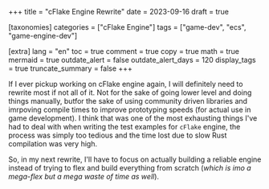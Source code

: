 +++
title = "cFlake Engine Rewrite"
date = 2023-09-16
draft = true

[taxonomies]
categories = ["cFlake Engine"]
tags = ["game-dev", "ecs", "game-engine-dev"]

[extra]
lang = "en"
toc = true
comment = true
copy = true
math = true
mermaid = true
outdate_alert = false
outdate_alert_days = 120
display_tags = true
truncate_summary = false
+++

If I ever pickup working on cFlake engine again, I will definitely need to rewrite most if not all of it. Not for the sake of going lower level and doing things manually, butfor the sake of using community driven libraries and imrpoving compile times to improve prototyping speeds (for actual use in game development). I think that was one of the most exhausting things I've had to deal with when writing the test examples for ``cFlake`` engine, the process was simply too tedious and the time lost due to slow Rust compilation was very high.

So, in my next rewrite, I'll have to focus on actually building a reliable engine instead of trying to flex and build everything from scratch (*which is imo a mega-flex but a mega waste of time as well*). 